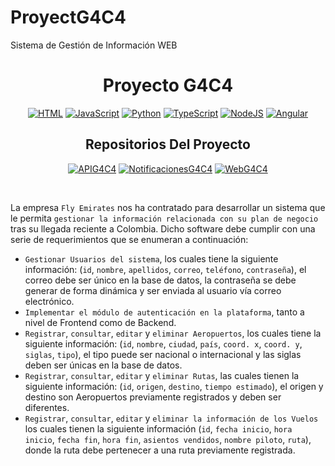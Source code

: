# ProyectG4C4
Sistema de Gestión de Información WEB

<div align="center">
<h1> <b>Proyecto G4C4</b> </h1>

[![HTML](https://img.shields.io/badge/HTML-E34F26?style=for-the-badge&logo=html5&logoColor=white&labelColor=000000&?logoWidth=40)](https://github.com/St3v3n-4n4/ProyectG4C4) 
[![JavaScript](https://img.shields.io/badge/JavaScript-F7DF1E?style=for-the-badge&logo=JavaScript&logoColor=white&labelColor=000000&?logoWidth=40)](https://github.com/St3v3n-4n4/ProyectG4C4) 
[![Python](https://img.shields.io/badge/Python-3776AB?style=for-the-badge&logo=python&logoColor=white&labelColor=000000&?logoWidth=40)](https://github.com/St3v3n-4n4/ProyectG4C4)
[![TypeScript](https://img.shields.io/badge/TypeScript-3178C6?style=for-the-badge&logo=TypeScript&logoColor=white&labelColor=000000&?logoWidth=40)](https://github.com/St3v3n-4n4/ProyectG4C4)
[![NodeJS](https://img.shields.io/badge/NodeJS-339933?style=for-the-badge&logo=Node.js&logoColor=white&labelColor=000000&?logoWidth=40)](https://github.com/St3v3n-4n4/ProyectG4C4)
[![Angular](https://img.shields.io/badge/Angular-DD0031?style=for-the-badge&logo=angular&logoColor=white&labelColor=000000&?logoWidth=40)](https://github.com/St3v3n-4n4/ProyectG4C4)



<h2> <b>Repositorios Del Proyecto</b> </h2>

[![APIG4C4](https://img.shields.io/badge/APIG4C4-7A1FA2?style=for-the-badge&logo=TypeScript&logoColor=white&labelColor=000000&?logoWidth=40)](https://github.com/St3v3n-4n4/APIG4C4) 
[![NotificacionesG4C4](https://img.shields.io/badge/NotificacionesG4C4-FF3850?style=for-the-badge&logo=Python&logoColor=white&labelColor=000000&?logoWidth=40)](https://github.com/St3v3n-4n4/NotificacionesG4C4) 
[![WebG4C4](https://img.shields.io/badge/WebG4C4-3423A6?style=for-the-badge&logo=html5&logoColor=white&labelColor=000000&?logoWidth=40)](https://github.com/St3v3n-4n4/WebG4C4)


</div>

<br>

La empresa `Fly Emirates` nos ha contratado para desarrollar un sistema que le permita
`gestionar la información relacionada con su plan de negocio` tras su llegada reciente a
Colombia.
Dicho software debe cumplir con una serie de requerimientos que se enumeran a
continuación:
- `Gestionar Usuarios del sistema`, los cuales tiene la siguiente información: (`id`,
`nombre`, `apellidos`, `correo`, `teléfono`, `contraseña`), el correo debe ser único en la
base de datos, la contraseña se debe generar de forma dinámica y ser enviada
al usuario vía correo electrónico.
- `Implementar el módulo de autenticación en la plataforma`, tanto a nivel de
Frontend como de Backend.
- `Registrar`, `consultar`, `editar` y `eliminar Aeropuertos`, los cuales tiene la siguiente
información: (`id`, `nombre`, `ciudad`, `país`, `coord. x`, `coord. y`, `siglas`, `tipo`), el tipo
puede ser nacional o internacional y las siglas deben ser únicas en la base de
datos.
- `Registrar`, `consultar`, `editar` y `eliminar Rutas`, las cuales tienen la siguiente
información: (`id`, `origen`, `destino`, `tiempo estimado`), el origen y destino son
Aeropuertos previamente registrados y deben ser diferentes.
- `Registrar`, `consultar`, `editar` y `eliminar la información de los Vuelos` los cuales tienen
la siguiente información (`id`, `fecha inicio`, `hora inicio`, `fecha fin`, `hora fin`, `asientos
vendidos`, `nombre piloto`, `ruta`), donde la ruta debe pertenecer a una ruta
previamente registrada.